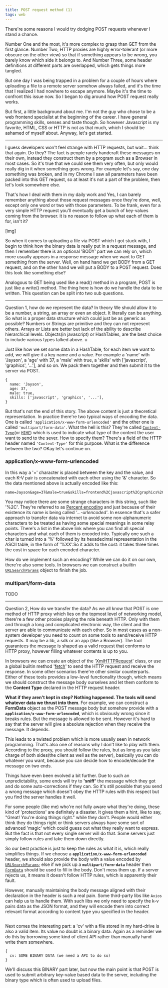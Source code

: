 ```yaml
---
title: POST request method (1)
tags: web
---
```


There're some reasons I would try dodging POST requests whenever I stand a chance. 

Number One and the most, it's more complex to grasp than GET from the first glance. Number Two, HTTP proxies are highly error-tolerant (or more obscure on the other view) so that if something appears to be wrong, you barely know which side it belongs to. And Number Three, some header definitions at different parts are overlapped, which gets things more tangled.

But one day I was being trapped in a problem for a couple of hours where uploading a file to a remote server somehow always failed, and it's the time that I realized I had nowhere to escape anymore. Maybe it's the time to confront this issue now. So I began to dig around how POST request really works.

But first, a little background about me. I'm not the guy who chose to be a web frontend specialist at the beginning of the career. I have general programming skills, senses and taste though. So however Javascript is my favorite, HTML, CSS or HTTP is not as that much, which I should be ashamed of myself about. Anyway, let's get started.

------

I guess developers won't feel strange with HTTP requests, but wait... think that again. Do they? The fact is people rarely handcraft these messages on their own, instead they construct them by a program such as a Browser in most cases. So it's true that we could see them very often, but only would really dig in it when something goes wrong. For example let's say, one day something was broken, and in my Chrome I saw all parameters have been packed into this GET request, so at least it's not a part of the problem, then let's look somewhere else.

That's how I deal with them in my daily work and Yes, I can barely remember anything about those request messages once they're done, well, except only one word or two with those parameters. To be frank, even for a very simple HTTP request you'll eventually get a bunch of key-values coming from the browser. it is no reason to follow up what each of them is for, isn't it?

[img]

So when it comes to uploading a file via POST which I got stuck with, I begin to think how the binary data is really put in a request message, and then I remember there is an optional 'BODY' part we can rely on, which more usually appears in a response message when we want to GET something from the server. Well, on hand hand we get BODY from a GET request, and on the other hand we will put a BODY to a POST request. Does this look like something else?

Analogous to GET being used like a read() method in a program, POST is just like a write() method. The thing here is how do we handle the data to be written. This question can be split into two sub questions.

------

Question 1, how do we represent the data? In theory We should allow it to be a number, a string, an array or even an object. It literally can be anything. So what is a proper data structure which could just be as generic as possible? Numbers or Strings are primitive and they can not represent others. Arrays or Lists are better but lack of the ability to describe hierarchical levels. Objects(in javascript) or HashTables, are the best choice to include various types talked above.
u

Just like how we set some data in a HashTable, for each item we want to add, we will give it a key name and a value. For example a 'name' with 'Jayson', a 'age' with 37, a 'male' with true, a 'skills' with ['javascript', 'graphics', '...'], and so on. We pack them together and then submit it to the server via POST. 

```
{
  name: 'Jayson',
  age: 37,
  male: true,
  skills: ['javascript', 'graphics', '...'],
}
```

But that's not the end of this story. The above content is just a theoretical representation. In practice there're two typical ways of encoding the data. One is called `'application/x-www-form-urlencoded'` and the other one is called `'multipart/form-data'`. What the hell is this? They're called [`Content-Type`]()(or [`MIME`]()) which is used to indicate what type of the content the user want to send to the sever. How to specify them? There's a field of the HTTP header named `'Content-Type'` for this purpose. What is the difference between the two? OKay let's continue on.

### application/x-www-form-urlencoded
In this way a '=' character is placed between the key and the value, and each K-V pair is concatenated with each other using the '&' character. So the data mentioned above is actually encoded like this:

```
name=Jayson&age=37&male=true&skills=frontend%2Cjavascript%2Cgraphics%2C...
```

You may notice there are some strange characters in this string, such like '%2C'. They're referred to as [Percent encoding](https://developer.mozilla.org/en-US/docs/Glossary/percent-encoding) and just because of their existence its name is being called *'...-urlencoded'*. In essence that's a safer approach to transfer data via internet to avoid some non-alphanumeric characters to be treated as having some special meanings in some relay points. There's a list in the above link where you can find all special characters and what each of them is encoded into. Typically one such a char is turned into a '%' followed by its hexadecimal representation in the ASCII table, in the form of '%XX'.So it adds to the cost: it takes three times the cost in space for each encoded character.

How do we implement such an encoding? While we can do it on our own, there're also some tools. In browsers we can construct a builtin [`URLSearchParams`]() object to finish the job.


### multipart/form-data
TODO

------
Question 2, How do we transfer the data?
As we all know that POST is one method of HTTP proxy which lies on the topmost level of networking model, there're a few other proxies playing the role beneath HTTP. Only with them and through a long and complicated electronic way, the client and the server are able to communicate with each other. So in most cases as a non-system developer you need to count on some tools to send/receive HTTP requests. It may be a lib, a sdk or an app (like a Browser). The tool guarantees the message is shaped as a valid request that conforms to HTTP proxy, however filling whatever contents is up to you.

In browsers we can create an object of the '[XmlHTTPRequest]()' class, or use a global builtin method '[fetch]()' to send the HTTP request and receive the response. In some other scenarios there're other similar counterparts. Either of these tools provides a low-level functionality though, which means we should construct the message body ourselves and let them conform to the **Content Type** declared in the HTTP request header. 

**What if they aren't kept in step? Nothing happened. The tools will send whatever data we thrust into them**. For example, we can construct a **FormData** object as the POST message body but somehow provide with a **`application/x-www-form-urlencoded`**, which is obviously wrong since it breaks rules. But the message is allowed to be sent. However it's hard to say that the server will give a absolute rejection when they receive the message. It depends.

This leads to a twisted problem which is more usually seen in network programming. That's also one of reasons why I don't like to play with them. According to the proxy, you should follow the rules, but as long as you take charge of both sides(the client as well as the server), basically you can do whatever you want, because you can decide how to encode/decode the message on two ends. 

Things have even been evolved a bit further. Due to such an unpredictability, some ends will try to **'sniff'** the message which they got and do some auto-corrections if they can. So it's still possible that you send a wrong message which doesn't obey the HTTP rules with this respect but you find the server handles it well.

For some people (like me) who're not fully aware what they're doing, these kind of 'protections' are definitely a disaster. It gives them a hint, like to say, "Great! You're doing things right." while they don't. People would either think they do things right or think servers always have some sort of advanced 'magic' which could guess out what they really want to express. But the fact is that not every single server will do that. Some servers just simply follow rules and take them down directly.

So our best practice is just to keep the rules as what it is, which really simplifies things. If we choose a **`application/x-www-form-urlencoded`** header, we should also provide the body with a value encoded by [`URLSearchParams`](); else if we pick up a **`multipart/form-data`** header then [`FormData`]() should be used to fill in the body. Don't mess them up. If a server rejects us, it means it doesn't follow HTTP rules, which is apparently their fault.

However, manually maintaining the body message aligned with their declaration in the header is such a real pain. Some third-party libs like `Axios` can help us to handle them. With such libs we only need to specify the k-v pairs data as the JSON format, and they will encode them into correct relevant format according to content type you specified in the header.



## 

Next comes the interesting part: a 'cv' with a file stored in my hard-drive is also a valid item. Its value no doubt is a binary data. Again as a reminder we do this by borrowing some kind of client API rather than manually hand write them somewhere.

```
{
  cv: SOME BINARY DATA (we need a API to do so)
}
```

We'll discuss this BINARY part later, but now the main point is that POST is used to submit arbitrary key-value based data to the server, including the binary type which is often used to upload files. 

